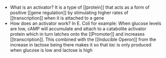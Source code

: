 - What is an activator?
	It is a type of [[protein]] that acts as a form of positive [[gene regulation]] by stimulating higher rates of [[transcription]] when it is attached to a gene
- How does an activator work?
	In E. Coli for example:
	When glucose levels are low, cAMP will accumulate and attach to a catabolite activator protein which in turn latches onto the [[Promoter]] and increases [[transcription]]. This combined with the [[Inducible Operon]] from the increase in lactose being there makes it so that *lac* is only produced when glucose is low and lactose is high